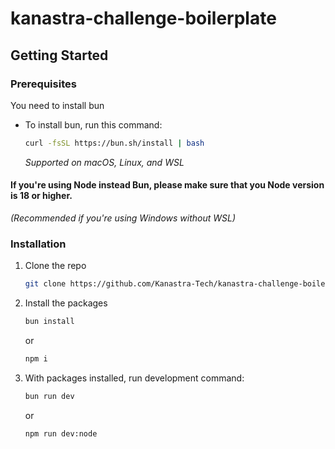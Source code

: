# kanastra-challenge-boilerplate


<!-- GETTING STARTED -->
## Getting Started

### Prerequisites

You need to install bun

* To install bun, run this command:
  ```sh
  curl -fsSL https://bun.sh/install | bash
  ```
  _Supported on macOS, Linux, and WSL_

#### If you're using Node instead Bun, please make sure that you Node version is 18 or higher.
_(Recommended if you're using Windows without WSL)_

### Installation

1. Clone the repo
   ```sh
   git clone https://github.com/Kanastra-Tech/kanastra-challenge-boilerplate.git
   ```
2. Install the packages
   ```sh
   bun install
   ```
   or

   ```sh
   npm i
   ```
3. With packages installed, run development command:
    ```sh
    bun run dev
    ```
    or

    ```sh
    npm run dev:node
    ```
    ```

